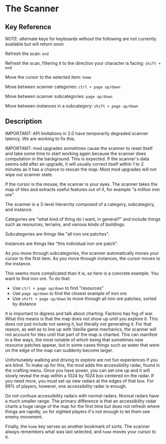 # The Scanner

## Key Reference

NOTE: alternate keys for keyboards without the following are not currently available but will return soon

Refresh the scan: `end`

Refresh the scan, filtering it to the direction your character is facing: `shift + end`

Move the cursor to the selected item: `home`

Move between scanner categories: `ctrl + page up/down`

Move between scanner subcategories: `page up/down`

Move between instances in a subcategory: `shift + page up/down`

## Description

IMPORTANT: API limitations in 2.0 have temporarily degraded scanner latency. We are working to fix this.

IMPORTANT: mod upgrades sometimes cause the scanner to reset itself and take some time to start working again because the scanner does computation in the background. This is expected.  If the scanner's data seems odd after an upgrade, it will usually correct itself within 1 to 2 minutes as it has a chance to rescan the map.  Most mod upgrades will not wipe out scanner state.

If the cursor is the mouse, the scanner is your eyes.  The scanner takes the map of tiles and extracts useful features out of it, for example "a million iron ore".

The scanner is a 3-level hierarchy composed of a category, subcategory, and instance.

Categories are "what kind of thing do I want, in general?" and include things such as resources, terrains, and various kinds of buildings.

Subcategories are things like "all iron ore patches".

Instances are things like "this individual iron ore patch".

As you move through subcategories, the scanner automatically moves your cursor to the first item.  As you move through instances, the cursor moves to the instance.

This seems more complicated than it is, so here is a concrete example.  You want to find iron ore. To do that:

- Use `ctrl + page up/down` to find "resources"
- Use `page up/down` to find the closest example of iron ore
- Use `shift + page up/down` to move through all iron ore patches, sorted by distance

It is important to digress and talk about charting.  Factorio has fog of war.  What this means is that the map does not show up until you explore it.  This does not just include not seeing it, but literally not generating it.  For that reason, as well as to line up with Vanilla game mechanics, the scanner will not account for tiles until that part of the map is charted.  This can manifest in a few ways, the most notable of which being that sometimes new resource patches appear, but in some cases things such as water that were on the edge of the map can suddenly become larger.

Unfortunately walking and driving to explore are not fun experiences if you are blind.  To make up for this, the mod adds the accessibility radar, found in the crafting menu.  Once you have power, you can set one up and it will slowly reveal the map within a 1024 by 1024 box centered on the radar.  If you need more, you must set up new radars at the edges of that box.  For 99% of players, however, one accessibility radar is enough.

Do not confuse accessibility radars with normal radars.  Normal radars have a much smaller range.  The primary difference is that an accessibility radar charts a huge range of the map for the first time but does not refresh where things are rapidly, so for sighted players it's not enough to let them see enemy movement.

Finally, the `home` key serves as another bookmark of sorts.  The scanner always remembers what was last selected, and `home` moves your cursor to it.

